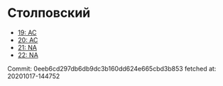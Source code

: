 # Столповский
- [19: AC](19.md)
- [20: AC](20.md)
- [21: NA](21.md)
- [22: NA](22.md)

Commit: 0eeb6cd297db6db9dc3b160dd624e665cbd3b853
 fetched at: 20201017-144752
